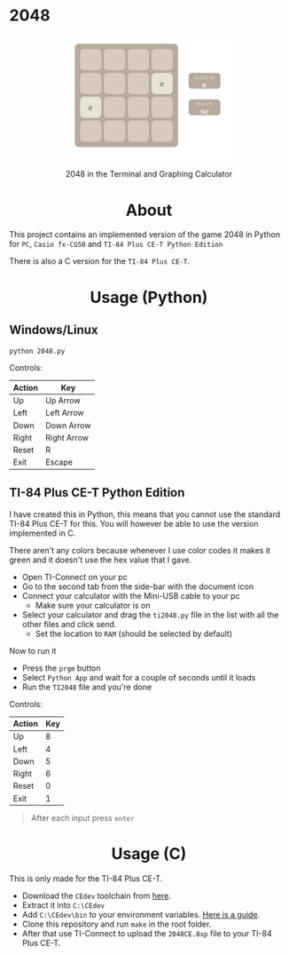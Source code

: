 # 2048

<p align="center">
  <img src="https://raw.githubusercontent.com/sten-code/2048/master/board.png" width="300">
  <p align="center">
    2048 in the Terminal and Graphing Calculator
  </p>
</p>

<h1 align="center">About</h1>

This project contains an implemented version of the game 2048 in Python for `PC`, `Casio fx-CG50` and `TI-84 Plus CE-T Python Edition`

There is also a C version for the `TI-84 Plus CE-T`.


<h1 align="center">Usage (Python)</h1>

## Windows/Linux

```console
python 2048.py
```

Controls:

| Action | Key         |
| ------ | ----------- |
| Up     | Up Arrow    |
| Left   | Left Arrow  |
| Down   | Down Arrow  |
| Right  | Right Arrow |
| Reset  | R           |
| Exit   | Escape      |

## TI-84 Plus CE-T Python Edition

I have created this in Python, this means that you cannot use the standard TI-84 Plus CE-T for this. You will however be able to use the version implemented in C.

There aren't any colors because whenever I use color codes it makes it green and it doesn't use the hex value that I gave.

-   Open TI-Connect on your pc
-   Go to the second tab from the side-bar with the document icon
-   Connect your calculator with the Mini-USB cable to your pc
    -   Make sure your calculator is on
-   Select your calculator and drag the `ti2048.py` file in the list with all the other files and click send.
    -   Set the location to `RAM` (should be selected by default)

Now to run it

-   Press the `prgm` button
-   Select `Python App` and wait for a couple of seconds until it loads
-   Run the `TI2048` file and you're done

Controls:

| Action | Key |
| ------ | --- |
| Up     | 8   |
| Left   | 4   |
| Down   | 5   |
| Right  | 6   |
| Reset  | 0   |
| Exit   | 1   |

> After each input press `enter`

<h1 align="center">Usage (C)</h1>

This is only made for the TI-84 Plus CE-T.

- Download the `CEdev` toolchain from [here](https://ce-programming.github.io/toolchain/static/getting-started.html).
- Extract it into `C:\CEdev`
- Add `C:\CEdev\bin` to your environment variables. [Here is a guide](https://www.architectryan.com/2018/03/17/add-to-the-path-on-windows-10/).
- Clone this repository and run `make` in the root folder.
- After that use TI-Connect to upload the `2048CE.8xp` file to your TI-84 Plus CE-T.
